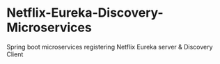# Netflix-Eureka-Discovery-Microservices
Spring boot microservices registering Netflix Eureka server &amp; Discovery Client 
